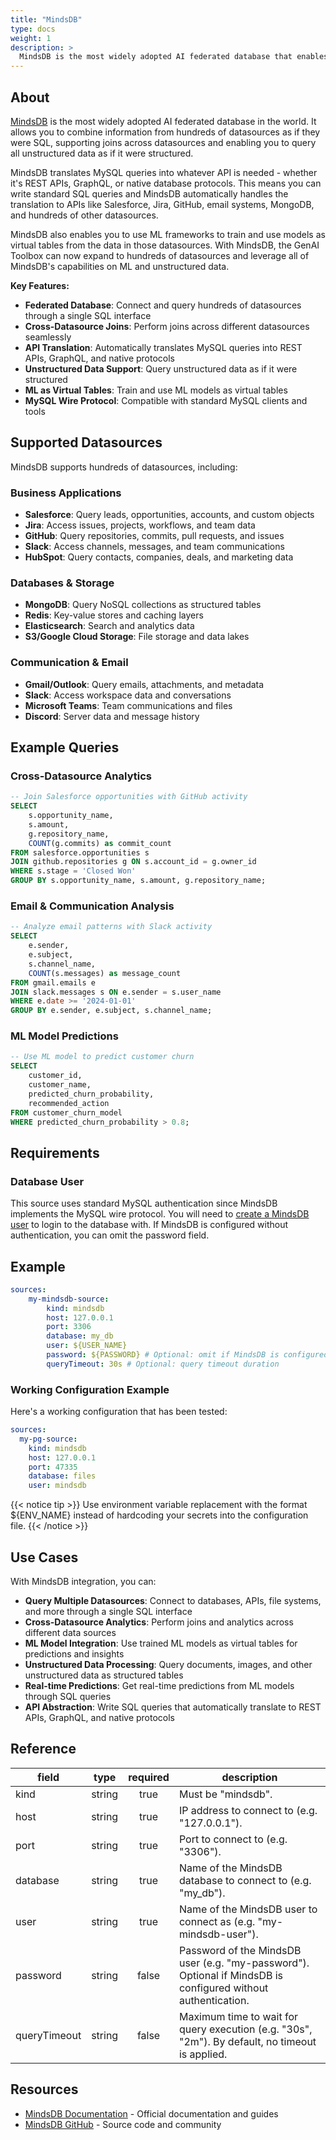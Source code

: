 ```yaml
---
title: "MindsDB"
type: docs
weight: 1
description: >
  MindsDB is the most widely adopted AI federated database that enables SQL queries across hundreds of datasources and ML models.
---
```


## About

[MindsDB][mindsdb-docs] is the most widely adopted AI federated database in the world. It allows you to combine information from hundreds of datasources as if they were SQL, supporting joins across datasources and enabling you to query all unstructured data as if it were structured.

MindsDB translates MySQL queries into whatever API is needed - whether it's REST APIs, GraphQL, or native database protocols. This means you can write standard SQL queries and MindsDB automatically handles the translation to APIs like Salesforce, Jira, GitHub, email systems, MongoDB, and hundreds of other datasources.

MindsDB also enables you to use ML frameworks to train and use models as virtual tables from the data in those datasources. With MindsDB, the GenAI Toolbox can now expand to hundreds of datasources and leverage all of MindsDB's capabilities on ML and unstructured data.

**Key Features:**
- **Federated Database**: Connect and query hundreds of datasources through a single SQL interface
- **Cross-Datasource Joins**: Perform joins across different datasources seamlessly
- **API Translation**: Automatically translates MySQL queries into REST APIs, GraphQL, and native protocols
- **Unstructured Data Support**: Query unstructured data as if it were structured
- **ML as Virtual Tables**: Train and use ML models as virtual tables
- **MySQL Wire Protocol**: Compatible with standard MySQL clients and tools

[mindsdb-docs]: https://docs.mindsdb.com/
[mindsdb-github]: https://github.com/mindsdb/mindsdb

## Supported Datasources

MindsDB supports hundreds of datasources, including:

### **Business Applications**
- **Salesforce**: Query leads, opportunities, accounts, and custom objects
- **Jira**: Access issues, projects, workflows, and team data
- **GitHub**: Query repositories, commits, pull requests, and issues
- **Slack**: Access channels, messages, and team communications
- **HubSpot**: Query contacts, companies, deals, and marketing data

### **Databases & Storage**
- **MongoDB**: Query NoSQL collections as structured tables
- **Redis**: Key-value stores and caching layers
- **Elasticsearch**: Search and analytics data
- **S3/Google Cloud Storage**: File storage and data lakes

### **Communication & Email**
- **Gmail/Outlook**: Query emails, attachments, and metadata
- **Slack**: Access workspace data and conversations
- **Microsoft Teams**: Team communications and files
- **Discord**: Server data and message history



## Example Queries

### Cross-Datasource Analytics
```sql
-- Join Salesforce opportunities with GitHub activity
SELECT 
    s.opportunity_name,
    s.amount,
    g.repository_name,
    COUNT(g.commits) as commit_count
FROM salesforce.opportunities s
JOIN github.repositories g ON s.account_id = g.owner_id
WHERE s.stage = 'Closed Won'
GROUP BY s.opportunity_name, s.amount, g.repository_name;
```

### Email & Communication Analysis
```sql
-- Analyze email patterns with Slack activity
SELECT 
    e.sender,
    e.subject,
    s.channel_name,
    COUNT(s.messages) as message_count
FROM gmail.emails e
JOIN slack.messages s ON e.sender = s.user_name
WHERE e.date >= '2024-01-01'
GROUP BY e.sender, e.subject, s.channel_name;
```

### ML Model Predictions
```sql
-- Use ML model to predict customer churn
SELECT 
    customer_id,
    customer_name,
    predicted_churn_probability,
    recommended_action
FROM customer_churn_model
WHERE predicted_churn_probability > 0.8;
```

## Requirements

### Database User

This source uses standard MySQL authentication since MindsDB implements the MySQL wire protocol. You will need to [create a MindsDB user][mindsdb-users] to login to the database with. If MindsDB is configured without authentication, you can omit the password field.

[mindsdb-users]: https://docs.mindsdb.com/
## Example

```yaml
sources:
    my-mindsdb-source:
        kind: mindsdb
        host: 127.0.0.1
        port: 3306
        database: my_db
        user: ${USER_NAME}
        password: ${PASSWORD} # Optional: omit if MindsDB is configured without authentication
        queryTimeout: 30s # Optional: query timeout duration
```

### Working Configuration Example

Here's a working configuration that has been tested:

```yaml
sources:
  my-pg-source:
    kind: mindsdb
    host: 127.0.0.1
    port: 47335
    database: files
    user: mindsdb
```

{{< notice tip >}}
Use environment variable replacement with the format ${ENV_NAME}
instead of hardcoding your secrets into the configuration file.
{{< /notice >}}

## Use Cases

With MindsDB integration, you can:

- **Query Multiple Datasources**: Connect to databases, APIs, file systems, and more through a single SQL interface
- **Cross-Datasource Analytics**: Perform joins and analytics across different data sources
- **ML Model Integration**: Use trained ML models as virtual tables for predictions and insights
- **Unstructured Data Processing**: Query documents, images, and other unstructured data as structured tables
- **Real-time Predictions**: Get real-time predictions from ML models through SQL queries
- **API Abstraction**: Write SQL queries that automatically translate to REST APIs, GraphQL, and native protocols

## Reference

| **field**    | **type** | **required** | **description**                                                                                 |
| ------------ | :------: | :----------: | ----------------------------------------------------------------------------------------------- |
| kind         |  string  |     true     | Must be "mindsdb".                                                                              |
| host         |  string  |     true     | IP address to connect to (e.g. "127.0.0.1").                                                    |
| port         |  string  |     true     | Port to connect to (e.g. "3306").                                                               |
| database     |  string  |     true     | Name of the MindsDB database to connect to (e.g. "my_db").                                      |
| user         |  string  |     true     | Name of the MindsDB user to connect as (e.g. "my-mindsdb-user").                                |
| password     |  string  |    false     | Password of the MindsDB user (e.g. "my-password"). Optional if MindsDB is configured without authentication. |
| queryTimeout |  string  |    false     | Maximum time to wait for query execution (e.g. "30s", "2m"). By default, no timeout is applied. |

## Resources

- [MindsDB Documentation][mindsdb-docs] - Official documentation and guides
- [MindsDB GitHub][mindsdb-github] - Source code and community 